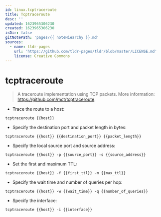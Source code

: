 ```yaml
---
id: linux.tcptraceroute
title: Tcptraceroute
desc: ''
updated: 1623965306230
created: 1623965306230
isDir: false
gitNotePath: 'pages/{{ noteHiearchy }}.md'
sources:
  - name: tldr-pages
    url: 'https://github.com/tldr-pages/tldr/blob/master/LICENSE.md'
    license: Creative Commons
---
```

# tcptraceroute

> A traceroute implementation using TCP packets.
> More information: <https://github.com/mct/tcptraceroute>.

- Trace the route to a host:

`tcptraceroute {{host}}`

- Specify the destination port and packet length in bytes:

`tcptraceroute {{host}} {{destination_port}} {{packet_length}}`

- Specify the local source port and source address:

`tcptraceroute {{host}} -p {{source_port}} -s {{source_address}}`

- Set the first and maximum TTL:

`tcptraceroute {{host}} -f {{first_ttl}} -m {{max_ttl}}`

- Specify the wait time and number of queries per hop:

`tcptraceroute {{host}} -w {{wait_time}} -q {{number_of_queries}}`

- Specify the interface:

`tcptraceroute {{host}} -i {{interface}}`

